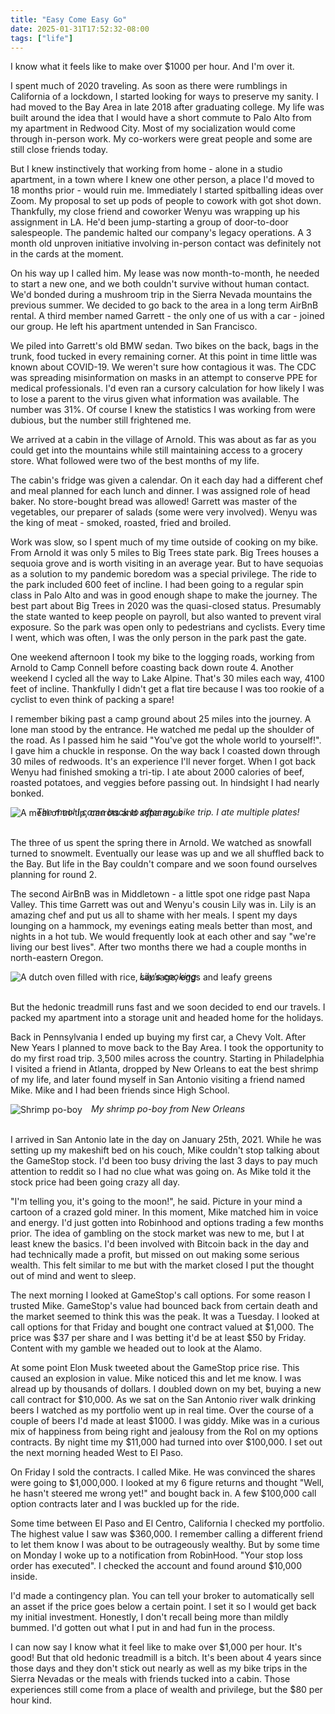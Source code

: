 ```yaml
---
title: "Easy Come Easy Go"
date: 2025-01-31T17:52:32-08:00
tags: ["life"]
---
```


I know what it feels like to make over $1000 per hour. And I'm over it.

I spent much of 2020 traveling. As soon as there were rumblings in California of a lockdown, I started looking for ways to preserve my sanity. I had moved to the Bay Area in late 2018 after graduating college. My life was built around the idea that I would have a short commute to Palo Alto from my apartment in Redwood City. Most of my socialization would come through in-person work. My co-workers were great people and some are still close friends today.

But I knew instinctively that working from home - alone in a studio apartment, in a town where I knew one other person, a place I'd moved to 18 months prior - would ruin me. Immediately I started spitballing ideas over Zoom. My proposal to set up pods of people to cowork with got shot down. Thankfully, my close friend and coworker Wenyu was wrapping up his assignment in LA. He'd been jump-starting a group of door-to-door salespeople. The pandemic halted our company's legacy operations. A 3 month old unproven initiative involving in-person contact was definitely not in the cards at the moment.

On his way up I called him. My lease was now month-to-month, he needed to start a new one, and we both couldn't survive without human contact. We'd bonded during a mushroom trip in the Sierra Nevada mountains the previous summer. We decided to go back to the area in a long term AirBnB rental. A third member named Garrett - the only one of us with a car - joined our group. He left his apartment untended in San Francisco.

We piled into Garrett's old BMW sedan. Two bikes on the back, bags in the trunk, food tucked in every remaining corner. At this point in time little was known about COVID-19. We weren't sure how contagious it was. The CDC was spreading misinformation on masks in an attempt to conserve PPE for medical professionals. I'd even ran a cursory calculation for how likely I was to lose a parent to the virus given what information was available. The number was 31%. Of course I knew the statistics I was working from were dubious, but the number still frightened me.

We arrived at a cabin in the village of Arnold. This was about as far as you could get into the mountains while still maintaining access to a grocery store. What followed were two of the best months of my life.

The cabin's fridge was given a calendar. On it each day had a different chef and meal planned for each lunch and dinner. I was assigned role of head baker. No store-bought bread was allowed! Garrett was master of the vegetables, our preparer of salads (some were very involved). Wenyu was the king of meat - smoked, roasted, fried and broiled.

Work was slow, so I spent much of my time outside of cooking on my bike. From Arnold it was only 5 miles to Big Trees state park. Big Trees houses a sequoia grove and is worth visiting in an average year. But to have sequoias as a solution to my pandemic boredom was a special privilege. The ride to the park included 600 feet of incline. I had been going to a regular spin class in Palo Alto and was in good enough shape to make the journey. The best part about Big Trees in 2020 was the quasi-closed status. Presumably the state wanted to keep people on payroll, but also wanted to prevent viral exposure. So the park was open only to pedestrians and cyclists. Every time I went, which was often, I was the only person in the park past the gate.

One weekend afternoon I took my bike to the logging roads, working from Arnold to Camp Connell before coasting back down route 4. Another weekend I cycled all the way to Lake Alpine. That's 30 miles each way, 4100 feet of incline. Thankfully I didn't get a flat tire because I was too rookie of a cyclist to even think of packing a spare!

I remember biking past a camp ground about 25 miles into the journey. A lone man stood by the entrance. He watched me pedal up the shoulder of the road. As I passed him he said "You've got the whole world to yourself!". I gave him a chuckle in response. On the way back I coasted down through 30 miles of redwoods. It's an experience I'll never forget. When I got back Wenyu had finished smoking a tri-tip. I ate about 2000 calories of beef, roasted potatoes, and veggies before passing out. In hindsight I had nearly bonked.

![A meal of tri-tip, carrots and asparagus](/blog/image/easy-come-easy-go/tri-tip.jpeg)

<center style="margin-top: -2rem; margin-bottom: 2rem"><i>The meal I came back to after my bike trip. I ate multiple plates!</i></center>

The three of us spent the spring there in Arnold. We watched as snowfall turned to snowmelt. Eventually our lease was up and we all shuffled back to the Bay. But life in the Bay couldn't compare and we soon found ourselves planning for round 2.

The second AirBnB was in Middletown - a little spot one ridge past Napa Valley. This time Garrett was out and Wenyu's cousin Lily was in. Lily is an amazing chef and put us all to shame with her meals. I spent my days lounging on a hammock, my evenings eating meals better than most, and nights in a hot tub. We would frequently look at each other and say "we're living our best lives". After two months there we had a couple months in north-eastern Oregon.

![A dutch oven filled with rice, sausage, eggs and leafy greens](/blog/image/easy-come-easy-go/lilys-cooking.jpeg)

<center style="margin-top: -2rem; margin-bottom: 2rem"><i>Lily's cooking</i></center>


But the hedonic treadmill runs fast and we soon decided to end our travels. I packed my apartment into a storage unit and headed home for the holidays.

Back in Pennsylvania I ended up buying my first car, a Chevy Volt. After New Years I planned to move back to the Bay Area. I took the opportunity to do my first road trip. 3,500 miles across the country. Starting in Philadelphia I visited a friend in Atlanta, dropped by New Orleans to eat the best shrimp of my life, and later found myself in San Antonio visiting a friend named Mike. Mike and I had been friends since High School.

![Shrimp po-boy](/blog/image/easy-come-easy-go/po-boy.jpeg)

<center style="margin-top: -2rem; margin-bottom: 2rem"><i>My shrimp po-boy from New Orleans</i></center>

I arrived in San Antonio late in the day on January 25th, 2021. While he was setting up my makeshift bed on his couch, Mike couldn't stop talking about the GameStop stock. I'd been too busy driving the last 3 days to pay much attention to reddit so I had no clue what was going on. As Mike told it the stock price had been going crazy all day.

"I'm telling you, it's going to the moon!", he said. Picture in your mind a cartoon of a crazed gold miner. In this moment, Mike matched him in voice and energy. I'd just gotten into Robinhood and options trading a few months prior. The idea of gambling on the stock market was new to me, but I at least knew the basics. I'd been involved with Bitcoin back in the day and had technically made a profit, but missed on out making some serious wealth. This felt similar to me but with the market closed I put the thought out of mind and went to sleep.

The next morning I looked at GameStop's call options. For some reason I trusted Mike. GameStop's value had bounced back from certain death and the market seemed to think this was the peak. It was a Tuesday. I looked at call options for that Friday and bought one contract valued at $1,000. The price was $37 per share and I was betting it'd be at least $50 by Friday. Content with my gamble we headed out to look at the Alamo.

At some point Elon Musk tweeted about the GameStop price rise. This caused an explosion in value. Mike noticed this and let me know. I was alread up by thousands of dollars. I doubled down on my bet, buying a new call contract for $10,000. As we sat on the San Antonio river walk drinking beers I watched as my portfolio went up in real time. Over the course of a couple of beers I'd made at least $1000. I was giddy. Mike was in a curious mix of happiness from being right and jealousy from the RoI on my options contracts. By night time my $11,000 had turned into over $100,000. I set out the next morning headed West to El Paso.

On Friday I sold the contracts. I called Mike. He was convinced the shares were going to $1,000,000. I looked at my 6 figure returns and thought "Well, he hasn't steered me wrong yet!" and bought back in. A few $100,000 call option contracts later and I was buckled up for the ride.

Some time between El Paso and El Centro, California I checked my portfolio. The highest value I saw was $360,000. I remember calling a different friend to let them know I was about to be outrageously wealthy. But by some time on Monday I woke up to a notification from RobinHood. "Your stop loss order has executed". I checked the account and found around $10,000 inside.

I'd made a contingency plan. You can tell your broker to automatically sell an asset if the price goes below a certain point. I set it so I would get back my initial investment. Honestly, I don't recall being more than mildly bummed. I'd gotten out what I put in and had fun in the process.

I can now say I know what it feel like to make over $1,000 per hour. It's good! But that old hedonic treadmill is a bitch. It's been about 4 years since those days and they don't stick out nearly as well as my bike trips in the Sierra Nevadas or the meals with friends tucked into a cabin. Those experiences still come from a place of wealth and privilege, but the $80 per hour kind.
